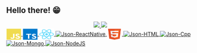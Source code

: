 ## Hello there! 😁
<div align="center">
  <a href="https://github.com/JsonLucas">
  <img height="180em" src="https://github-readme-stats.vercel.app/api?username=JsonLucas&show_icons=true&theme=midnight-purple&include_all_commits=true&count_private=true"/>
  <img height="180em" src="https://github-readme-stats.vercel.app/api/top-langs/?username=JsonLucas&layout=compact&theme=midnight-purple"/>
</div>
<div style="display: inline_block">
  <img align="center" alt="Json-Js" height="30" width="40" src="https://raw.githubusercontent.com/devicons/devicon/master/icons/javascript/javascript-plain.svg">
  <img align="center" alt="Json-Ts" height="30" width="40" src="https://raw.githubusercontent.com/devicons/devicon/master/icons/typescript/typescript-plain.svg">
  <img align="center" alt="Json-React" height="30" width="40" src="https://raw.githubusercontent.com/devicons/devicon/master/icons/react/react-original.svg">
  <img align="center" alt="Json-ReactNative" height="30" width="40" src="https://cdn.jsdelivr.net/gh/devicons/devicon/icons/react/react-original-wordmark.svg" />
  <img align="center" alt="Json-HTML" height="30" width="40" src="https://raw.githubusercontent.com/devicons/devicon/master/icons/html5/html5-original.svg">
  <img align="center" alt="Json-HTML" height="30" width="40" src="https://cdn.jsdelivr.net/gh/devicons/devicon/icons/css3/css3-original.svg" />
  <img align="center" alt="Json-Cpp" height="30" width="40" src="https://cdn.jsdelivr.net/gh/devicons/devicon/icons/cplusplus/cplusplus-plain.svg" />
  <img align="center" alt="Json-Mongo" height="30" width="40" src="https://cdn.jsdelivr.net/gh/devicons/devicon/icons/mongodb/mongodb-original.svg" />
  <img align="center" alt="Json-NodeJS" height="30" width="40" src="https://cdn.jsdelivr.net/gh/devicons/devicon/icons/nodejs/nodejs-original.svg" />
</div>
